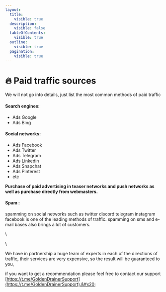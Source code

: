 ```yaml
---
layout:
  title:
    visible: true
  description:
    visible: false
  tableOfContents:
    visible: true
  outline:
    visible: true
  pagination:
    visible: true
---
```


# 🔥 Paid traffic sources

We will not go into details, just list the most common methods of paid traffic&#x20;

#### Search engines: <a href="#search-engines" id="search-engines"></a>

* Ads Google
* Ads Bing

#### Social networks: <a href="#social-networks" id="social-networks"></a>

* Ads Facebook
* Ads Twitter
* Ads Telegram
* Ads Linkedin
* Ads Snapchat
* Ads Pinterest
* etc

**Purchase of paid advertising in teaser networks and push networks as well as purchase directly from webmasters.**

#### Spam : <a href="#spam" id="spam"></a>

spamming on social networks such as twitter discord telegram instagram facebook is one of the leading methods of traffic. spamming on sms and e-mail bases also brings a lot of customers.&#x20;

\


\


We have in partnership a huge team of experts in each of the directions of traffic, their services are very expensive, so the result will be guaranteed to you,&#x20;

if you want to get a recommendation please feel free to contact our support [https://t.me/GoldenDrainerSupport](https://t.me/GoldenDrainerSupport).&#x20;
